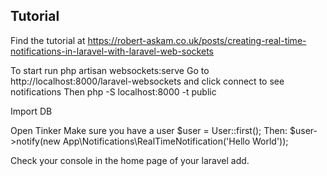 
## Tutorial
Find the tutorial at https://robert-askam.co.uk/posts/creating-real-time-notifications-in-laravel-with-laravel-web-sockets

To start run php artisan websockets:serve
Go to http://localhost:8000/laravel-websockets and click connect to see notifications
Then php -S localhost:8000 -t public

Import DB

Open Tinker
Make sure you have a user
$user = User::first();
Then:
$user->notify(new App\Notifications\RealTimeNotification('Hello World'));

Check your console in the home page of your laravel add.
